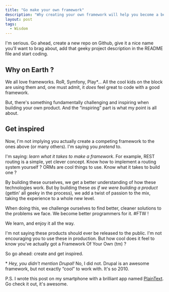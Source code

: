 ```yaml
---
title: "Go make your own framework"
description: "Why creating your own framework will help you become a better programmer."
layout: post
tags:
  - Wisdom
---
```


I'm serious. Go ahead, create a new repo on Github, give it a nice name you'll want to brag about, add that geeky project description in the README file and start coding.

## Why on Earth ?

We all love frameworks. RoR, Symfony, Play\*... All the cool kids on the block are using them and, one must admit, it *does* feel great to code with a good framework. 

But, there's something fundamentally challenging and inspiring when building your own product. And the &ldquo;inspiring&rdquo; part is what my point is all about.

## Get inspired

Now, I'm not implying you actually create a competing framework to the ones above (or many others). I'm saying you *pretend* to.

I'm saying: *learn what it takes to make a framework*. For example, REST routing is a simple, yet clever concept. Know how to implement a routing system yourself ? ORMs are cool things to use. Know what it takes to build one ?

By building these ourselves, we get a better understanding of how these technologies work. But by building these *as if we were building a product* (gettin' all geeky in the process), we add a twist of passion to the mix, taking the experience to a whole new level. 

When doing this, we challenge ourselves to find better, cleaner solutions to the problems we face. We become better programmers for it. #FTW !

We learn, and enjoy it all the way. 

I'm not saying these products should ever be released to the public. I'm not encouraging you to use these in production. But how cool does it feel to know you've actually got a Framework Of Your Own (tm) ?

So go ahead: create and get inspired.


\* *Hey, you didn't mention Drupal!* No, I did not. Drupal is an awesome framework, but not exactly &ldquo;cool&rdquo; to work with. It's so 2010.


P.S. I wrote this post on my smartphone with a brilliant app named [PlainText](http://www.hogbaysoftware.com/products/plaintext). Go check it out, it's awesome.
